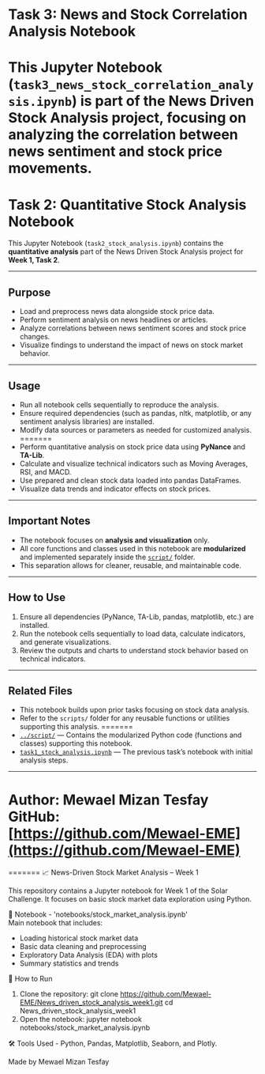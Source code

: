 
# Task 3: News and Stock Correlation Analysis Notebook

This Jupyter Notebook (`task3_news_stock_correlation_analysis.ipynb`) is part of the News Driven Stock Analysis project, focusing on analyzing the correlation between news sentiment and stock price movements.
=======
# Task 2: Quantitative Stock Analysis Notebook

This Jupyter Notebook (`task2_stock_analysis.ipynb`) contains the **quantitative analysis** part of the News Driven Stock Analysis project for **Week 1, Task 2**.

---

## Purpose
- Load and preprocess news data alongside stock price data.
- Perform sentiment analysis on news headlines or articles.
- Analyze correlations between news sentiment scores and stock price changes.
- Visualize findings to understand the impact of news on stock market behavior.

---

## Usage

- Run all notebook cells sequentially to reproduce the analysis.
- Ensure required dependencies (such as pandas, nltk, matplotlib, or any sentiment analysis libraries) are installed.
- Modify data sources or parameters as needed for customized analysis.
=======
- Perform quantitative analysis on stock price data using **PyNance** and **TA-Lib**.
- Calculate and visualize technical indicators such as Moving Averages, RSI, and MACD.
- Use prepared and clean stock data loaded into pandas DataFrames.
- Visualize data trends and indicator effects on stock prices.

---

## Important Notes

- The notebook focuses on **analysis and visualization** only.
- All core functions and classes used in this notebook are **modularized** and implemented separately inside the [`script/`](../script) folder.
- This separation allows for cleaner, reusable, and maintainable code.

---

## How to Use

1. Ensure all dependencies (PyNance, TA-Lib, pandas, matplotlib, etc.) are installed.
2. Run the notebook cells sequentially to load data, calculate indicators, and generate visualizations.
3. Review the outputs and charts to understand stock behavior based on technical indicators.

---

## Related Files
- This notebook builds upon prior tasks focusing on stock data analysis.
- Refer to the `scripts/` folder for any reusable functions or utilities supporting this analysis.
=======
- [`../script/`](../script) — Contains the modularized Python code (functions and classes) supporting this notebook.
- [`task1_stock_analysis.ipynb`](./task1_stock_analysis.ipynb) — The previous task’s notebook with initial analysis steps.

---

**Author:** Mewael Mizan Tesfay  
**GitHub:** [https://github.com/Mewael-EME](https://github.com/Mewael-EME)
=======
=======
📈 News-Driven Stock Market Analysis – Week 1

This repository contains a Jupyter notebook for Week 1 of the Solar Challenge. It focuses on basic stock market data exploration 
using Python.

📓 Notebook - 'notebooks/stock_market_analysis.ipynb'  
Main notebook that includes:
- Loading historical stock market data
- Basic data cleaning and preprocessing
- Exploratory Data Analysis (EDA) with plots
- Summary statistics and trends

🔧 How to Run

1. Clone the repository:
   git clone https://github.com/Mewael-EME/News_driven_stock_analysis_week1.git
   cd News_driven_stock_analysis_week1
2. Open the notebook: jupyter notebook notebooks/stock_market_analysis.ipynb

🛠️ Tools Used - Python, Pandas, Matplotlib, Seaborn, and Plotly.

Made by Mewael Mizan Tesfay
